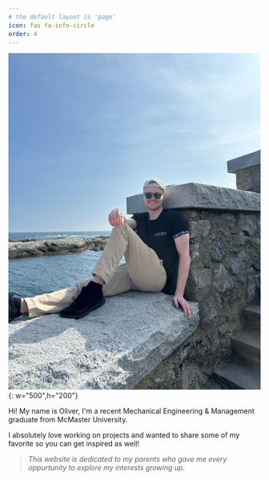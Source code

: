 ```yaml
---
# the default layout is 'page'
icon: fas fa-info-circle
order: 4
---
```

![Oliver Profile](/assets/img/about/profile_photo.jpg){: w="500",h="200"}

Hi! My name is Oliver, I'm a recent Mechanical Engineering & Management graduate from McMaster University. 

I absolutely love working on projects and wanted to share some of my favorite so you can get inspired as well!

> *This website is dedicated to my parents who gave me every oppurtunity to explore my interests growing up.*